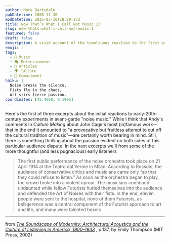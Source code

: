 ```yaml
---
author: Nate Barksdale
pubDatetime: 2008-11-30
modDatetime: 2025-03-10T18:29:17Z
title: Now That’s What I Call Not Music 1!
slug: now-thats-what-i-call-not-music-1
featured: false
draft: false
description: A vivid account of the tumultuous reaction to the first public performance of the noise orchestra in Milan in 1914.
emoji: 🎶
tags:
  - 🎵 Music
  - 🎭 Entertainment
  - 📖 Articles
  - 🌍 Culture
  - 🔄 Commitment
haiku: |
  Noise breaks the silence,  
  Fists fly in the chaos,  
  Art stirs fierce passion.
coordinates: [45.4668, 9.1905]
---
```


Here's the first of three excerpts about the initial reactions to early-20th-century experiments in avant-garde "noise music." While I think that Andy's comments in _Culture Making_ about John Cage's most (in)famous work—that in the end it amounted to "a provocative but fruitless attempt to cut off the cultural tradition of music"—are certainly worth bearing in mind. Still, there is something thrilling about the passion evident on both sides of this particular audience dispute. In the next excerpts we'll from some of the more thoughtful (and less pugnacious) early listeners

> The first public performance of the noise orchestra took place on 21 April 1914 at the Teatro dal Verme in Milan. According to Russolo, the audience of conservative critics and musicians came only “so that they could refuse to listen.” As soon as the orchestra began to play, the crowd broke into a violent uproar. The musicians continued undaunted while fellow Futurists hurled themselves into the audience and defended the Art of Noises with their fists. In the end, eleven people were sent to the hospital, none of them Futurists, as belligerence was a central component of the Futurist approach to art and life, and many were talented boxers

---

from _[The Soundscape of Modernity: Architectural Acoustics and the Culture of Listening in America, 1900–1933](http://books.google.com/books?id=7jvtvGbatv4C&printsec=frontcover&dq=soundscape+of+modernity&ei=9f4RSdJagYKyA9v-xYgE#PPA138,M1)_ , p.137, by Emily Thompson (MIT Press, 2002)
